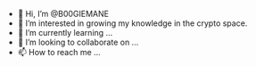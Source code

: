- 👋 Hi, I’m @B00GIEMANE
- 👀 I’m interested in growing my knowledge in the crypto space.
- 🌱 I’m currently learning ...
- 💞️ I’m looking to collaborate on ...
- 📫 How to reach me ...

<!---
B00GIEMANE/B00GIEMANE is a ✨ special ✨ repository because its `README.md` (this file) appears on your GitHub profile.
You can click the Preview link to take a look at your changes.
--->
